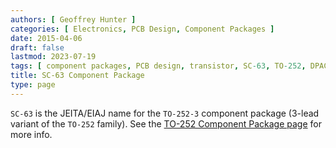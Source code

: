 ```yaml
---
authors: [ Geoffrey Hunter ]
categories: [ Electronics, PCB Design, Component Packages ]
date: 2015-04-06
draft: false
lastmod: 2023-07-19
tags: [ component packages, PCB design, transistor, SC-63, TO-252, DPACK ]
title: SC-63 Component Package
type: page
---
```


`SC-63` is the JEITA/EIAJ name for the `TO-252-3` component package (3-lead variant of the `TO-252` family). See the [TO-252 Component Package page](/pcb-design/component-packages/to-252-component-package/) for more info.
